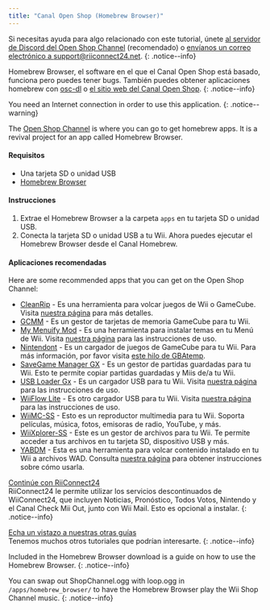 ```yaml
---
title: "Canal Open Shop (Homebrew Browser)"
---
```


Si necesitas ayuda para algo relacionado con este tutorial, únete [al servidor de Discord del Open Shop Channel](https://discord.gg/osc) (recomendado) o [envíanos un correo electrónico a support@riiconnect24.net](mailto:support@riiconnect24.net).
{: .notice--info}

Homebrew Browser, el software en el que el Canal Open Shop está basado, funciona pero puedes tener bugs. También puedes obtener aplicaciones homebrew con [osc-dl](https://github.com/dhtdht020/osc-dl/releases/latest) o [el sitio web del Canal Open Shop](https://oscwii.org/).
{: .notice--info}

You need an Internet connection in order to use this application.
{: .notice--warning}

The [Open Shop Channel](https://oscwii.org/) is where you can go to get homebrew apps. It is a revival project for an app called Homebrew Browser.

#### Requisitos
* Una tarjeta SD o unidad USB
* [Homebrew Browser](/assets/files/homebrew_browser_v0.3.9e.zip)

#### Instrucciones

1. Extrae el Homebrew Browser a la carpeta `apps` en tu tarjeta SD o unidad USB.
2. Conecta la tarjeta SD o unidad USB a tu Wii. Ahora puedes ejecutar el Homebrew Browser desde el Canal Homebrew.

#### Aplicaciones recomendadas

Here are some recommended apps that you can get on the Open Shop Channel:

- [CleanRip](https://oscwii.org/library/app/CleanRip) - Es una herramienta para volcar juegos de Wii o GameCube. Visita [nuestra página](dump-games) para más detalles.
- [GCMM](https://oscwii.org/library/app/gcmm) - Es un gestor de tarjetas de memoria GameCube para tu Wii.
- [My Menuify Mod](https://oscwii.org/library/app/mymenuifymod) - Es una herramienta para instalar temas en tu Menú de Wii. Visita [nuestra página](themes) para las instrucciones de uso.
- [Nintendont](https://oscwii.org/library/app/nintendont) - Es un cargador de juegos de GameCube para tu Wii. Para más información, por favor visita [este hilo de GBAtemp](https://gbatemp.net/threads/nintendont.349258/).
- [SaveGame Manager GX](https://oscwii.org/library/app/savegame_manager_gx) - Es un gestor de partidas guardadas para tu Wii. Esto te permite copiar partidas guardadas y Miis de/a tu Wii.
- [USB Loader Gx](https://oscwii.org/library/app/usbloader_gx) - Es un cargador USB para tu Wii. Visita [nuestra página](usbloadergx) para las instrucciones de uso.
- [WiiFlow Lite](https://oscwii.org/library/app/wiiflow) - Es otro cargador USB para tu Wii. Visita [nuestra página](wiiflow) para las instrucciones de uso.
- [WiiMC-SS](https://oscwii.org/library/app/wiimc-ss) - Esto es un reproductor multimedia para tu Wii. Soporta películas, música, fotos, emisoras de radio, YouTube, y más.
- [WiiXplorer-SS](https://oscwii.org/library/app/wiixplorer-ss) - Este es un gestor de archivos para tu Wii. Te permite acceder a tus archivos en tu tarjeta SD, dispositivo USB y más.
- [YABDM](https://oscwii.org/library/app/Yet-Another-BlueDump-Mod) - Esta es una herramienta para volcar contenido instalado en tu Wii a archivos WAD. Consulta [nuestra página](dump-wads) para obtener instrucciones sobre cómo usarla.

[ Continúe con RiiConnect24 ](riiconnect24) <br> RiiConnect24 le permite utilizar los servicios descontinuados de WiiConnect24, que incluyen Noticias, Pronóstico, Todos Votos, Nintendo y el Canal Check Mii Out, junto con Wii Mail. Esto es opcional a instalar.
{: .notice--info}

[Echa un vistazo a nuestras otras guías](site-navigation)<br> Tenemos muchos otros tutoriales que podrían interesarte.
{: .notice--info}

Included in the Homebrew Browser download is a guide on how to use the Homebrew Browser.
{: .notice--info}

You can swap out ShopChannel.ogg with loop.ogg in `/apps/homebrew_browser/` to have the Homebrew Browser play the Wii Shop Channel music.
{: .notice--info}
